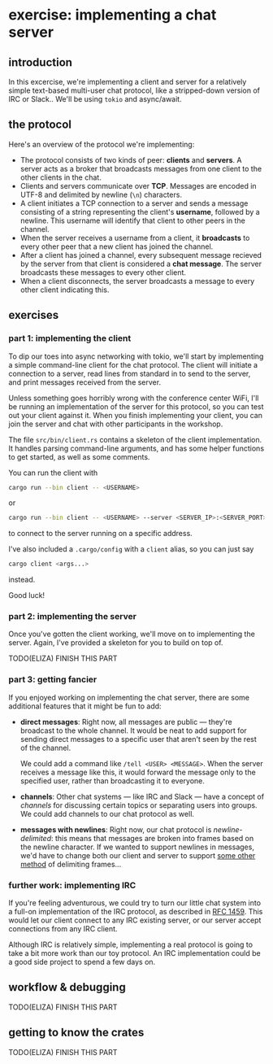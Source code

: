 # exercise: implementing a chat server

## introduction

In this excercise, we're implementing a client and server for a relatively
simple text-based multi-user chat protocol, like a stripped-down version of IRC
or Slack.. We'll be using `tokio` and async/await.

## the protocol

Here's an overview of the protocol we're implementing:

+ The protocol consists of two kinds of peer: **clients** and **servers**. A
  server acts as a broker that broadcasts messages from one client to the other
  clients in the chat.
+ Clients and servers communicate over **TCP**. Messages are encoded in UTF-8
  and delimited by newline (`\n`) characters.
+ A client initiates a TCP connection to a server and sends a message consisting
  of a string representing the client's **username**, followed by a newline.
  This username will identify that client to other peers in the channel.
+ When the server receives a username from a client, it **broadcasts** to every
  other peer that a new client has joined the channel.
+ After a client has joined a channel, every subsequent message recieved by the
  server from that client is considered a **chat message**. The server
  broadcasts these messages to every other client.
+ When a client disconnects, the server broadcasts a message to every other
  client indicating this.

## exercises

### part 1: implementing the client

To dip our toes into async networking with tokio, we'll start by implementing a
simple command-line client for the chat protocol. The client will initiate a
connection to a server, read lines from standard in to send to the server, and
print messages received from the server.

Unless something goes horribly wrong with the conference center WiFi, I'll be
running an implementation of the  server for this protocol, so you can test out
your client against it. When you finish implementing your client, you can join
the server and chat with other participants in the workshop.

The file `src/bin/client.rs` contains a skeleton of the client implementation.
It handles parsing command-line arguments, and has some helper functions to get
started, as well as some comments.

You can run the client with

```bash
cargo run --bin client -- <USERNAME>
```

or

```bash
cargo run --bin client -- <USERNAME> --server <SERVER_IP>:<SERVER_PORT>
```

to connect to the server running on a specific address.

I've also included a `.cargo/config` with a `client` alias, so you can just say

```bash
cargo client <args...>
```

instead.

Good luck!

### part 2: implementing the server

Once you've gotten the client working, we'll move on to implementing the server.
Again, I've provided a skeleton for you to build on top of.

TODO(ELIZA) FINISH THIS PART

### part 3: getting fancier

If you enjoyed working on implementing the chat server, there are some
additional features that it might be fun to add:

+ **direct messages**: Right now, all messages are public — they're broadcast
  to the whole channel. It would be neat to add support for sending direct
  messages to a specific user that aren't seen by the rest of the channel.

  We could add a command like `/tell <USER> <MESSAGE>`. When the server receives
  a message like this, it would forward the message only to the specified user,
  rather than broadcasting it to everyone.
+ **channels**: Other chat systems — like IRC and Slack — have a concept of
  _channels_ for discussing certain topics or separating users into groups. We
  could add channels to our chat protocol as well.
+ **messages with newlines**: Right now, our chat protocol is
  _newline-delimited_: this means that messages are broken into frames based on
  the newline character. If we wanted to support newlines in messages, we'd have
  to change both our client and server to support [some other method][len] of
  delimiting frames...

### further work: implementing IRC

If you're feeling adventurous, we could try to turn our little chat system into a
full-on implementation of the IRC protocol, as described in [RFC 1459][irc]. This
would let our client connect to any IRC existing server, or our server accept
connections from any IRC client.

Although IRC is relatively simple, implementing a real protocol is going to take
a bit more work than our toy protocol. An IRC implementation could be a good
side project to spend a few days on.

[len]: https://docs.rs/tokio/0.2.0-alpha.4/tokio/codec/length_delimited/index.html
[irc]: https://tools.ietf.org/html/rfc1459

## workflow & debugging

TODO(ELIZA) FINISH THIS PART

## getting to know the crates

TODO(ELIZA) FINISH THIS PART
